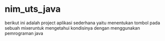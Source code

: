 # nim_uts_java
berikut ini adalah project aplikasi sederhana yaitu menentukan tombol pada sebuah mixeruntuk mengetahui kondisinya dengan menggunakan pemrograman java
